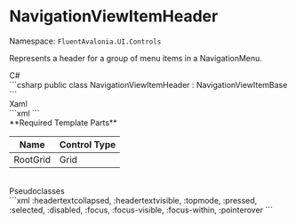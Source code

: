 # NavigationViewItemHeader
Namespace: `FluentAvalonia.UI.Controls`

Represents a header for a group of menu items in a NavigationMenu.

<div class="code-example" markdown="1">
C#
</div>
```csharp
public class NavigationViewItemHeader : NavigationViewItemBase
```

<br />
<div class="code-example" markdown="1">
Xaml
</div>
```xml
<ui:NavigationViewItemHeader />
```

<br />
**Required Template Parts**

| Name | Control Type |
|--|--|
| RootGrid | Grid |


<br />

<div class="code-example" markdown="1">
Pseudoclasses
</div>
```xml
:headertextcollapsed, :headertextvisible, :topmode, :pressed, :selected, :disabled, :focus, :focus-visible, :focus-within, :pointerover
```
<br />